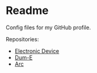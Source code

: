 # Readme
Config files for my GitHub profile.

Repositories:
- [Electronic Device](https://github.com/hcpty/electronic-device)
- [Dum-E](https://github.com/hcpty/dum-e)
- [Arc](https://github.com/hcpty/arc)
